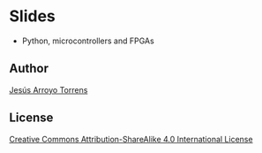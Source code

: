 # Slides

* Python, microcontrollers and FPGAs

## Author

[Jesús Arroyo Torrens](https://github.com/Jesus89)

## License

[Creative Commons Attribution-ShareAlike 4.0 International License](http://creativecommons.org/licenses/by-sa/4.0/)
